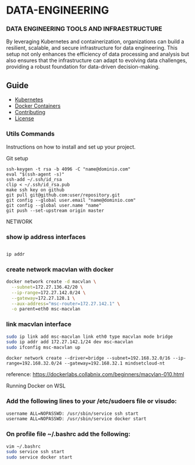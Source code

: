 # DATA-ENGINEERING
### DATA ENGINEERING TOOLS AND INFRAESTRUCTURE

By leveraging Kubernetes and containerization, organizations can build a resilient, scalable, and secure infrastructure for data engineering. This setup not only enhances the efficiency of data processing and analysis but also ensures that the infrastructure can adapt to evolving data challenges, providing a robust foundation for data-driven decision-making.

## Guide

- [Kubernetes](https://github.com/nathanmsc/DATA-ENGINEERING/blob/main/KUBERNETES/README.md)
- [Docker Containers](https://github.com/nathanmsc/DATA-ENGINEERING/tree/main/DOCKER)
- [Contributing](#contributing)
- [License](#license)

### Utils Commands

Instructions on how to install and set up your project.

Git setup
```
ssh-keygen -t rsa -b 4096 -C "name@dominio.com"
eval "$(ssh-agent -s)"
ssh-add ~/.ssh/id_rsa
clip < ~/.ssh/id_rsa.pub
make ssh key on github
git pull git@github.com:user/repository.git
git config --global user.email "name@dominio.com"
git config --global user.name "name"
git push --set-upstream origin master
```

NETWORK

### show ip address interfaces
```sh

ip addr

```
### create network macvlan with docker
```sh
docker network create -d macvlan \
  --subnet=172.27.136.42/20 \
  --ip-range=172.27.142.0/24 \
  --gateway=172.27.128.1 \
  --aux-address="msc-router=172.27.142.1" \
  -o parent=eth0 msc-macvlan

```
### link macvlan interface
```sh
sudo ip link add msc-macvlan link eth0 type macvlan mode bridge
sudo ip addr add 172.27.142.1/24 dev msc-macvlan
sudo ifconfig msc-macvlan up
```

```
docker network create --driver=bridge --subnet=192.168.32.0/16 --ip-range=192.168.32.0/24 --gateway=192.168.32.1 mindsetcloud-nt
```
reference: https://dockerlabs.collabnix.com/beginners/macvlan-010.html

Running Docker on WSL

### Add the following lines to your /etc/sudoers file or visudo:
```sh
username ALL=NOPASSWD: /usr/sbin/service ssh start
username ALL=NOPASSWD: /usr/sbin/service docker start

```
### On profile file ~/.bashrc add the following:

```sh
vim ~/.bashrc
sudo service ssh start
sudo service docker start
```
